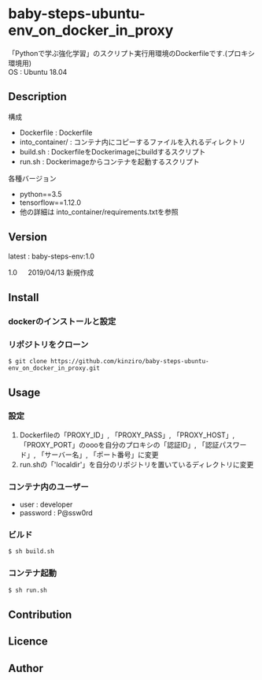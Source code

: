 baby-steps-ubuntu-env_on_docker_in_proxy
====

「Pythonで学ぶ強化学習」のスクリプト実行用環境のDockerfileです.(プロキシ環境用)  
OS : Ubuntu 18.04  

## Description

構成

- Dockerfile : Dockerfile
- into_container/ : コンテナ内にコピーするファイルを入れるディレクトリ
- build.sh : DockerfileをDockerimageにbuildするスクリプト
- run.sh : Dockerimageからコンテナを起動するスクリプト

各種バージョン
- python==3.5
- tensorflow==1.12.0
- 他の詳細は into_container/requirements.txtを参照

## Version
latest : baby-steps-env:1.0

1.0 &emsp; 2019/04/13 新規作成  

## Install

### dockerのインストールと設定

### リポジトリをクローン
```git
$ git clone https://github.com/kinziro/baby-steps-ubuntu-env_on_docker_in_proxy.git
```

## Usage

### 設定
1. Dockerfileの「PROXY_ID」, 「PROXY_PASS」, 「PROXY_HOST」, 「PROXY_PORT」のoooを自分のプロキシの「認証ID」, 「認証パスワード」, 「サーバー名」, 「ポート番号」に変更
1. run.shの「'localdir'」を自分のリポジトリを置いているディレクトリに変更

### コンテナ内のユーザー
- user : developer
- password : P@ssw0rd

### ビルド
```build.sh
$ sh build.sh
```

### コンテナ起動
```run.sh
$ sh run.sh
```

## Contribution

## Licence

## Author

